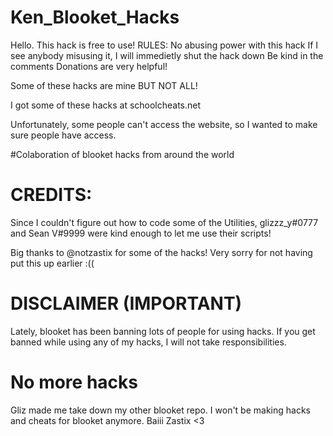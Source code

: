 # Ken_Blooket_Hacks
Hello.  This hack is free to use!
RULES:
No abusing power with this hack
If I see anybody misusing it, I will immedietly shut the hack down 
Be kind in the comments
Donations are very helpful!

Some of these hacks are mine BUT NOT ALL!

I got some of these hacks at schoolcheats.net

Unfortunately, some people can't access the website, so I wanted to make sure people have access.

#Colaboration of blooket hacks from around the world


# CREDITS:

Since I couldn't figure out how to code some of the Utilities, glizzz_y#0777 and Sean V#9999 were kind enough to let me use their scripts!

Big thanks to @notzastix for some of the hacks!  Very sorry for not having put this up earlier :((

# DISCLAIMER (IMPORTANT)

Lately, blooket has been banning lots of people for using hacks.  If you get banned while using any of my hacks, I will not take responsibilities.

# No more hacks

Gliz made me take down my other blooket repo.  I won't be making hacks and cheats for blooket anymore.  Baiii Zastix <3
